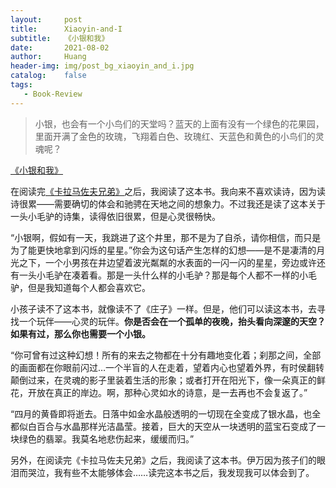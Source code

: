 ```yaml
---
layout:     post
title:      Xiaoyin-and-I
subtitle:   《小银和我》
date:       2021-08-02
author:     Huang
header-img: img/post_bg_xiaoyin_and_i.jpg
catalog:    false
tags:
   - Book-Review
---
```


> 小银，也会有一个小鸟们的天堂吗？蓝天的上面有没有一个绿色的花果园，里面开满了金色的玫瑰，飞翔着白色、玫瑰红、天蓝色和黄色的小鸟们的灵魂呢？

[《小银和我》](https://book.douban.com/subject/30194504/)

在阅读完[《卡拉马佐夫兄弟》](https://huang-feiyu.github.io/2021/08/01/The-Brothers-Karamazov/)之后，我阅读了这本书。我向来不喜欢读诗，因为读诗很累——需要确切的体会和驰骋在天地之间的想象力。不过我还是读了这本关于一头小毛驴的诗集，读得依旧很累，但是心灵很畅快。

“小银啊，假如有一天，我跳进了这个井里，那不是为了自杀，请你相信，而只是为了能更快地拿到闪烁的星星。”你会为这句话产生怎样的幻想——是不是凄清的月光之下，一个小男孩在井边望着波光粼粼的水表面的一闪一闪的星星，旁边或许还有一头小毛驴在凑着看。那是一头什么样的小毛驴？那是每个人都不一样的小毛驴，但是我知道每个人都会喜欢它。

小孩子读不了这本书，就像读不了《庄子》一样。但是，他们可以读这本书，去寻找一个玩伴——心灵的玩伴。**你是否会在一个孤单的夜晚，抬头看向深邃的天空？如果有过，那么你也需要一个小银。**

“你可曾有过这种幻想！所有的来去之物都在十分有趣地变化着；刹那之间，全部的画面都在你眼前闪过…一个半盲的人在走着，望着内心也望着外界，有时侯翻转颠倒过来，在灵魂的影子里装着生活的形象；或者打开在阳光下，像一朵真正的鲜花，开放在真正的岸边。啊，那种心灵如水的诗意，是一去再也不会复返了。”

“四月的黄昏即将逝去。日落中如金水晶般透明的一切现在全变成了银水晶，也全都似白百合与水晶那样光洁晶莹。接着，巨大的天空从一块透明的蓝宝石变成了一块绿色的翡翠。我莫名地悲伤起来，缓缓而归。”

另外，在阅读完《卡拉马佐夫兄弟》之后，我阅读了这本书。伊万因为孩子们的眼泪而哭泣，我有些不太能够体会……读完这本书之后，我发现我可以体会到了。
